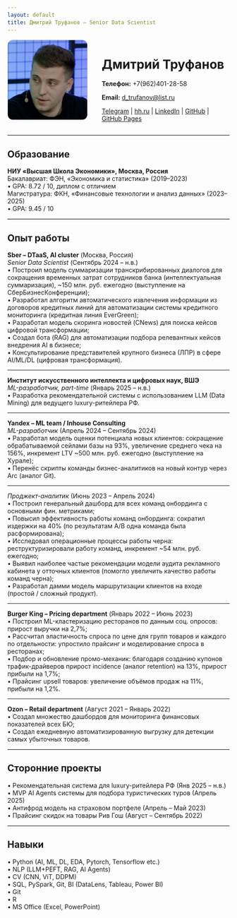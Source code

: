 ```yaml
---
layout: default
title: Дмитрий Труфанов — Senior Data Scientist
---
```


<div style="display: flex; align-items: flex-start; gap: 2rem;">
  <img src="assets/img/photo.jpg" alt="Фото Дмитрия Труфанова" style="width: 180px; border-radius: 12px; border: 1px solid #ccc;">
  <div>
    <h1>Дмитрий Труфанов</h1>
    <p><strong>Телефон:</strong> +7(962)401-28-58</p>
    <p><strong>Email:</strong> <a href="mailto:d_trufanov@list.ru">d_trufanov@list.ru</a></p>
    <p>
      <a href="https://t.me/dimi3_tru">Telegram</a> |
      <a href="https://hh.ru/resume/5f63a69eff0828b95f0039ed1f6e7644464578">hh.ru</a> |
      <a href="https://www.linkedin.com/in/%D0%B4%D0%BC%D0%B8%D1%82%D1%80%D0%B8%D0%B9-%D1%82%D1%80%D1%83%D1%84%D0%B0%D0%BD%D0%BE%D0%B2-a651711b3?utm_source=share&utm_campaign=share_via&utm_content=profile&utm_medium=ios_app">LinkedIn</a> |
      <a href="https://github.com/dimi3tru">GitHub</a> |
      <a href="https://dimi3tru.github.io/">GitHub Pages</a>
    </p>
  </div>
</div>

<hr style="border: 0; border-top: 1px solid #ccc; margin: 1em 0;">

## Образование

**НИУ «Высшая Школа Экономики», Москва, Россия**  
Бакалавриат: ФЭН, «Экономика и статистика» (2019–2023)  
• GPA: 8.72 / 10, диплом с отличием  
Магистратура: ФКН, «Финансовые технологии и анализ данных» (2023–2025)  
• GPA: 9.45 / 10  

<hr style="border: 0; border-top: 1px solid #ccc; margin: 1em 0;">

## Опыт работы

**Sber – DTaaS, AI cluster** (Москва, Россия)  
*Senior Data Scientist* (Сентябрь 2024 – н.в.)  
• Построил модель суммаризации транскрибированных диалогов для сокращения временных затрат сотрудников банка (интеллектуальная суммаризация), ~150 млн. руб. ежегодно (выступление на СберБизнесКонференции);  
• Разработал алгоритм автоматического извлечения информации из договоров кредитных линий для автоматизации системы кредитного мониторинга (кредитная линия EverGreen);  
• Разработал модель скоринга новостей (CNews) для поиска кейсов цифровой трансформации;  
• Создал бота (RAG) для автоматизации подбора релевантных кейсов внедрения AI в бизнесе;  
• Консультирование представителей крупного бизнеса (ЛПР) в сфере AI/ML/DL (цифровая трансформация).  


---

**Институт искусственного интеллекта и цифровых наук, ВШЭ**  
*ML-разработчик, part-time* (Январь 2025 – н.в.)  
• Разработка рекомендательной системы с использованием LLM (Data Mining) для ведущего luxury-ритейлера РФ.  

---

**Yandex – ML team / Inhouse Consulting**  
*ML-разработчик* (Апрель 2024 – Сентябрь 2024)  
• Разработал модель оценки потенциала новых клиентов: сокращение обрабатываемой сейлами базы на 93%, увеличение среднего чека на 156%, инкремент LTV ~500 млн. руб. ежегодно (выступление на Хурале);   
• Перенёс скрипты команды бизнес-аналитиков на новый контур через Arc (аналог Git).  
 
---

*Проджект-аналитик* (Июнь 2023 – Апрель 2024)  
• Построил генеральный дашборд для всех команд онбординга с основными фин. метриками;  
• Повысил эффективность работы команд онбординга: сократил издержки на 40% (по результатам A/B одна команда была расформирована);  
• Исследовал операционные процессы работы черна: реструктуризировали работу команд, инкремент ~54 млн. руб. ежегодно;  
• Выявил наиболее частые рекомендации модели аудита рекламного кабинета у отточных клиентов (помогло увеличить качество работы команд черна);  
• Разработал дамми модель маршрутизации клиентов на входе (простой / сложный продукт).  

---

**Burger King – Pricing department** (Январь 2022 – Июнь 2023)  
• Построил ML-кластеризацию  ресторанов по данным соц. опросов: прирост выручки на 2,7%;  
• Рассчитал эластичность спроса по цене для групп товаров и каждого по отдельности: упростило прайсинг и моделирование спроса в ресторанах;  
• Подбор и обновление промо-механик: благодаря созданию купонов трафик-драйверов прирост incidence (аналог retention) на 13%, прирост прибыли на 1,7%;  
• Прайсинг upsell товаров: увеличение объёмов продаж на 11%, прибыли на 1,2%.  

---

**Ozon – Retail department** (Август 2021 – Январь 2022)  
• Создал множество дашбордов для мониторинга финансовых показателей всех БЮ;   
• Создал ежедневную автоматизированную выгрузку для детекции самых убыточных товаров.  

<hr style="border: 0; border-top: 1px solid #ccc; margin: 1em 0;">

## Сторонние проекты

• Рекомендательная система для luxury-ритейлера РФ (Янв 2025 – н.в.)  
• MVP AI Agents системы для подбора туристических туров (Апрель 2025)  
• Антифрод модель на страховом портфеле (Апрель – Май 2023)  
• Прайсинг скидок на товары Рив Гош (Август – Сентябрь 2022)  

<hr style="border: 0; border-top: 1px solid #ccc; margin: 1em 0;">

## Навыки

• Python (AI, ML, DL, EDA, Pytorch, Tensorflow etc.)  
• NLP (LLM+PEFT, RAG, AI Agents)  
• CV (CNN, ViT, DDPM)  
• SQL, PySpark, Git, BI (DataLens, Tableau, Power BI)  
• Git  
• R  
• MS Office (Excel, PowerPoint)  
